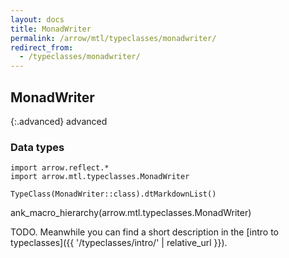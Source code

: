 ```yaml
---
layout: docs
title: MonadWriter
permalink: /arrow/mtl/typeclasses/monadwriter/
redirect_from:
  - /typeclasses/monadwriter/
---
```


## MonadWriter

{:.advanced}
advanced

### Data types

```kotlin:ank:replace
import arrow.reflect.*
import arrow.mtl.typeclasses.MonadWriter

TypeClass(MonadWriter::class).dtMarkdownList()
```

ank_macro_hierarchy(arrow.mtl.typeclasses.MonadWriter)

TODO. Meanwhile you can find a short description in the [intro to typeclasses]({{ '/typeclasses/intro/' | relative_url }}).
